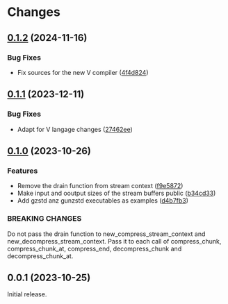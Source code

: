 # Changes

## [0.1.2](https://github.com/prantlf/v-zstd/compare/v0.1.1...v0.1.2) (2024-11-16)

### Bug Fixes

* Fix sources for the new V compiler ([4f4d824](https://github.com/prantlf/v-zstd/commit/4f4d8244332905fde3a9952af79a649ba542b105))

## [0.1.1](https://github.com/prantlf/v-zstd/compare/v0.1.0...v0.1.1) (2023-12-11)

### Bug Fixes

* Adapt for V langage changes ([27462ee](https://github.com/prantlf/v-zstd/commit/27462ee8d0f10c1274e6965697405408c54cd4c0))

## [0.1.0](https://github.com/prantlf/v-zstd/compare/v0.0.1...v0.1.0) (2023-10-26)

### Features

* Remove the drain function from stream context ([f9e5872](https://github.com/prantlf/v-zstd/commit/f9e58728ad28bcc08ed2dbd2358e1d993bedf8a8))
* Make input and ooutput sizes of the stream buffers public ([b34cd33](https://github.com/prantlf/v-zstd/commit/b34cd3357ce89b81104ee9ecd6092c7b61177b1f))
* Add gzstd anz gunzstd executables as examples ([d4b7fb3](https://github.com/prantlf/v-zstd/commit/d4b7fb3d02319e8abbbe38379880f36238b01487))

### BREAKING CHANGES

Do not pass the drain function to new_compress_stream_context and new_decompress_stream_context. Pass it to each call of compress_chunk, compress_chunk_at, compress_end, decompress_chunk and decompress_chunk_at.

## 0.0.1 (2023-10-25)

Initial release.
